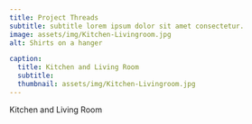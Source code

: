 ```yaml
---
title: Project Threads
subtitle: subtitle lorem ipsum dolor sit amet consectetur.
image: assets/img/Kitchen-Livingroom.jpg
alt: Shirts on a hanger

caption:
  title: Kitchen and Living Room
  subtitle: 
  thumbnail: assets/img/Kitchen-Livingroom.jpg
---
```

Kitchen and Living Room
